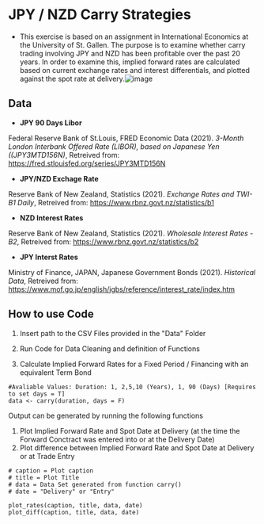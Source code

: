 # JPY / NZD Carry Strategies 

- This exercise is based on an assignment in International Economics at the University of St. Gallen. The purpose is to examine whether carry trading involving JPY and NZD has been profitable over the past 20 years. In order to examine this, implied forward rates are calculated based on current exchange rates and interest differentials, and plotted against the spot rate at delivery.![image](https://user-images.githubusercontent.com/85030370/121653219-c0020980-ca9c-11eb-8d6e-0afc6d92fc81.png)

## Data

- **JPY 90 Days Libor**

Federal Reserve Bank of St.Louis, FRED Economic Data (2021). *3-Month London Interbank Offered Rate (LIBOR), based on Japanese Yen ((JPY3MTD156N)*, Retreived from: https://fred.stlouisfed.org/series/JPY3MTD156N

- **JPY/NZD Exchage Rate**

Reserve Bank of New Zealand, Statistics (2021). *Exchange Rates and TWI-B1 Daily*, Retreived from: https://www.rbnz.govt.nz/statistics/b1
  
 - **NZD Interest Rates**
 
Reserve Bank of New Zealand, Statistics (2021). *Wholesale Interest Rates - B2*, Retreived from: https://www.rbnz.govt.nz/statistics/b2

- **JPY Interst Rates**

Ministry of Finance, JAPAN, Japanese Government Bonds (2021). *Historical Data*, Retreived from: https://www.mof.go.jp/english/jgbs/reference/interest_rate/index.htm


## How to use Code 

1. Insert path to the CSV Files provided in the "Data" Folder
2. Run Code for Data Cleaning and definition of Functions

3. Calculate Implied Forward Rates for a Fixed Period / Financing with an equivalent Term Bond 

```
#Avaliable Values: Duration: 1, 2,5,10 (Years), 1, 90 (Days) [Requires to set days = T]
data <- carry(duration, days = F)
```
Output can be generated by running the following functions 
1. Plot Implied Forward Rate and Spot Date at Delivery (at the time the Forward Conctract was entered into or at the Delivery Date)
2. Plot difference between Implied Forward Rate and Spot Date at Delivery or at Trade Entry

``` 
# caption = Plot caption 
# title = Plot Title 
# data = Data Set generated from function carry()
# date = "Delivery" or "Entry" 

plot_rates(caption, title, data, date)
plot_diff(caption, title, data, date)
```
